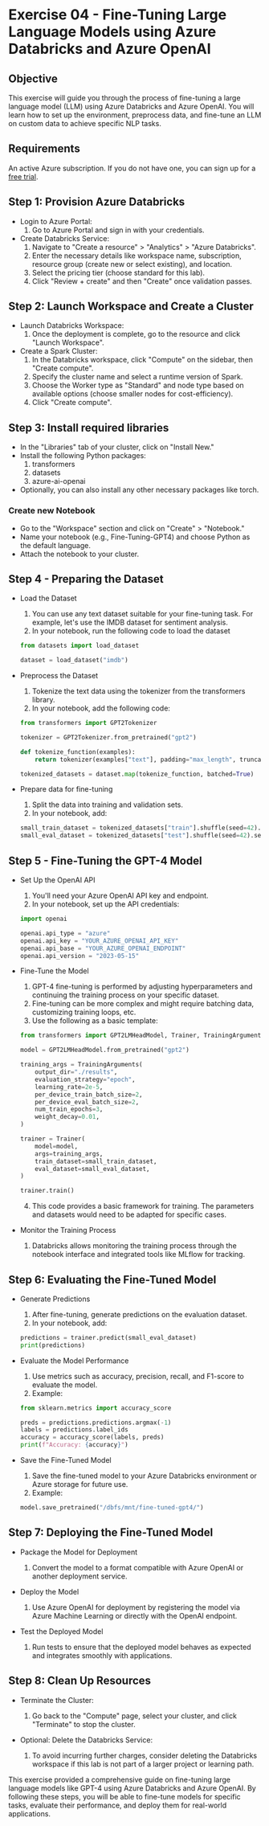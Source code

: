 # Exercise 04 - Fine-Tuning Large Language Models using Azure Databricks and Azure OpenAI

## Objective
This exercise will guide you through the process of fine-tuning a large language model (LLM) using Azure Databricks and Azure OpenAI. You will learn how to set up the environment, preprocess data, and fine-tune an LLM on custom data to achieve specific NLP tasks.

## Requirements
An active Azure subscription. If you do not have one, you can sign up for a [free trial](https://azure.microsoft.com/en-us/free/).

## Step 1: Provision Azure Databricks
- Login to Azure Portal:
    1. Go to Azure Portal and sign in with your credentials.
- Create Databricks Service:
    1. Navigate to "Create a resource" > "Analytics" > "Azure Databricks".
    2. Enter the necessary details like workspace name, subscription, resource group (create new or select existing), and location.
    3. Select the pricing tier (choose standard for this lab).
    4. Click "Review + create" and then "Create" once validation passes.

## Step 2: Launch Workspace and Create a Cluster
- Launch Databricks Workspace:
    1. Once the deployment is complete, go to the resource and click "Launch Workspace".
- Create a Spark Cluster:
    1. In the Databricks workspace, click "Compute" on the sidebar, then "Create compute".
    2. Specify the cluster name and select a runtime version of Spark.
    3. Choose the Worker type as "Standard" and node type based on available options (choose smaller nodes for cost-efficiency).
    4. Click "Create compute".

## Step 3: Install required libraries
- In the "Libraries" tab of your cluster, click on "Install New."
- Install the following Python packages:
    1. transformers
    2. datasets
    3. azure-ai-openai
- Optionally, you can also install any other necessary packages like torch.

### Create new Notebook
- Go to the "Workspace" section and click on "Create" > "Notebook."
- Name your notebook (e.g., Fine-Tuning-GPT4) and choose Python as the default language.
- Attach the notebook to your cluster.

## Step 4 - Preparing the Dataset

- Load the Dataset
    1. You can use any text dataset suitable for your fine-tuning task. For example, let's use the IMDB dataset for sentiment analysis.
    2. In your notebook, run the following code to load the dataset

    ```python
    from datasets import load_dataset

    dataset = load_dataset("imdb")
    ```

- Preprocess the Dataset
    1. Tokenize the text data using the tokenizer from the transformers library.
    2. In your notebook, add the following code:

    ```python
    from transformers import GPT2Tokenizer

    tokenizer = GPT2Tokenizer.from_pretrained("gpt2")

    def tokenize_function(examples):
        return tokenizer(examples["text"], padding="max_length", truncation=True)

    tokenized_datasets = dataset.map(tokenize_function, batched=True)
    ```

- Prepare data for fine-tuning
    1. Split the data into training and validation sets.
    2. In your notebook, add:

    ```python
    small_train_dataset = tokenized_datasets["train"].shuffle(seed=42).select(range(1000))
    small_eval_dataset = tokenized_datasets["test"].shuffle(seed=42).select(range(500))
    ```

## Step 5 - Fine-Tuning the GPT-4 Model

- Set Up the OpenAI API
    1. You'll need your Azure OpenAI API key and endpoint.
    2. In your notebook, set up the API credentials:

    ```python
    import openai

    openai.api_type = "azure"
    openai.api_key = "YOUR_AZURE_OPENAI_API_KEY"
    openai.api_base = "YOUR_AZURE_OPENAI_ENDPOINT"
    openai.api_version = "2023-05-15"
    ```
- Fine-Tune the Model
    1. GPT-4 fine-tuning is performed by adjusting hyperparameters and continuing the training process on your specific dataset.
    2. Fine-tuning can be more complex and might require batching data, customizing training loops, etc.
    3. Use the following as a basic template:

    ```python
    from transformers import GPT2LMHeadModel, Trainer, TrainingArguments

    model = GPT2LMHeadModel.from_pretrained("gpt2")

    training_args = TrainingArguments(
        output_dir="./results",
        evaluation_strategy="epoch",
        learning_rate=2e-5,
        per_device_train_batch_size=2,
        per_device_eval_batch_size=2,
        num_train_epochs=3,
        weight_decay=0.01,
    )

    trainer = Trainer(
        model=model,
        args=training_args,
        train_dataset=small_train_dataset,
        eval_dataset=small_eval_dataset,
    )

    trainer.train()
    ```
    4. This code provides a basic framework for training. The parameters and datasets would need to be adapted for specific cases.

- Monitor the Training Process
    1. Databricks allows monitoring the training process through the notebook interface and integrated tools like MLflow for tracking.

## Step 6: Evaluating the Fine-Tuned Model

- Generate Predictions
    1. After fine-tuning, generate predictions on the evaluation dataset.
    2. In your notebook, add:

    ```python
    predictions = trainer.predict(small_eval_dataset)
    print(predictions)
    ```

- Evaluate the Model Performance
    1. Use metrics such as accuracy, precision, recall, and F1-score to evaluate the model.
    2. Example:

    ```python
    from sklearn.metrics import accuracy_score

    preds = predictions.predictions.argmax(-1)
    labels = predictions.label_ids
    accuracy = accuracy_score(labels, preds)
    print(f"Accuracy: {accuracy}")
    ```

- Save the Fine-Tuned Model
    1. Save the fine-tuned model to your Azure Databricks environment or Azure storage for future use.
    2. Example:

    ```python
    model.save_pretrained("/dbfs/mnt/fine-tuned-gpt4/")
    ```

## Step 7: Deploying the Fine-Tuned Model
- Package the Model for Deployment
    1. Convert the model to a format compatible with Azure OpenAI or another deployment service.

- Deploy the Model
    1. Use Azure OpenAI for deployment by registering the model via Azure Machine Learning or directly with the OpenAI endpoint.

- Test the Deployed Model
    1. Run tests to ensure that the deployed model behaves as expected and integrates smoothly with applications.

## Step 8: Clean Up Resources
- Terminate the Cluster:
    1. Go back to the "Compute" page, select your cluster, and click "Terminate" to stop the cluster.

- Optional: Delete the Databricks Service:
    1. To avoid incurring further charges, consider deleting the Databricks workspace if this lab is not part of a larger project or learning path.

This exercise provided a comprehensive guide on fine-tuning large language models like GPT-4 using Azure Databricks and Azure OpenAI. By following these steps, you will be able to fine-tune models for specific tasks, evaluate their performance, and deploy them for real-world applications.

